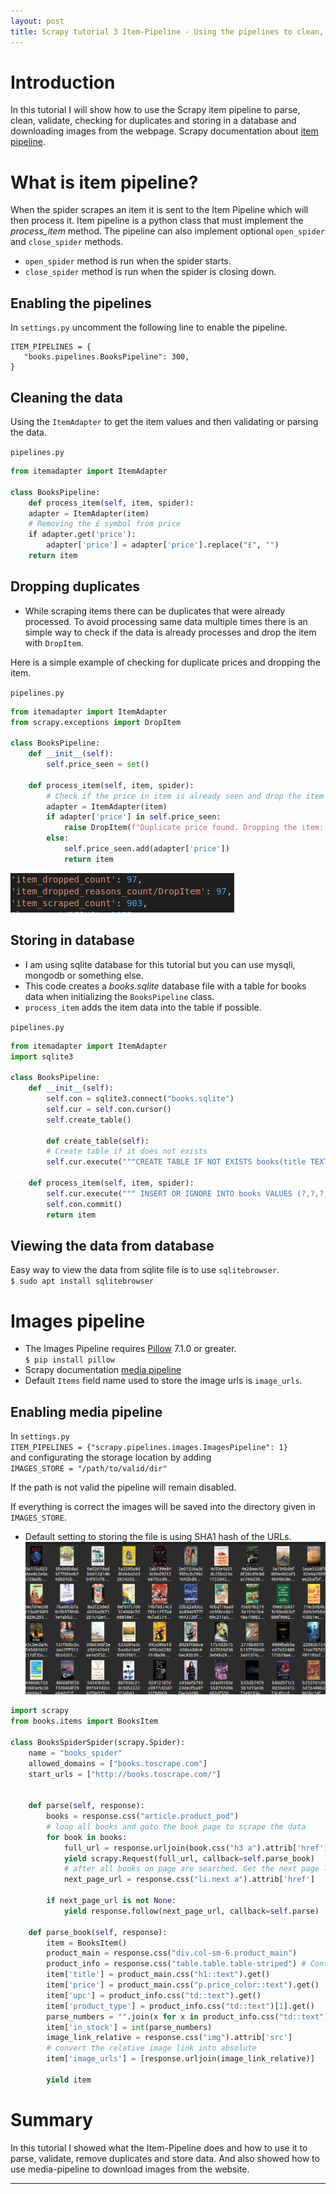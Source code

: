 ```yaml
---
layout: post
title: Scrapy tutorial 3 Item-Pipeline - Using the pipelines to clean, validate and store the data.
---
```


# Introduction
In this tutorial I will show how to use the Scrapy item pipeline to parse, clean, validate, checking for duplicates and storing in a database and downloading images from the webpage.
Scrapy documentation about [item pipeline](https://docs.scrapy.org/en/latest/topics/item-pipeline.html).

# What is item pipeline?
When the spider scrapes an item it is sent to the Item Pipeline which will then process it. Item pipeline is a python class that must implement the *process_item* method. The pipeline can also implement optional `open_spider` and `close_spider` methods. 
- `open_spider` method is run when the spider starts.
- `close_spider` method is run when the spider is closing down.
## Enabling the pipelines
In `settings.py` uncomment the following line to enable the pipeline.

```
ITEM_PIPELINES = {
   "books.pipelines.BooksPipeline": 300,
}

```
## Cleaning the data
Using the `ItemAdapter` to get the item values and then validating or parsing the data.

`pipelines.py`
```python
from itemadapter import ItemAdapter
 
class BooksPipeline:
    def process_item(self, item, spider):
    adapter = ItemAdapter(item)
    # Removing the £ symbol from price
    if adapter.get('price'):
        adapter['price'] = adapter['price'].replace("£", "")
    return item

```
## Dropping duplicates
- While scraping items there can be duplicates that were already processed. To avoid processing same data multiple times there is an simple way to check if the data is already processes and drop the item with `DropItem`.    

Here is a simple example of checking for duplicate prices and dropping the item.  

`pipelines.py`  

```python
from itemadapter import ItemAdapter
from scrapy.exceptions import DropItem

class BooksPipeline:
    def __init__(self):
        self.price_seen = set()
    
    def process_item(self, item, spider):
        # Check if the price in item is already seen and drop the item if true
        adapter = ItemAdapter(item)
        if adapter['price'] in self.price_seen:
            raise DropItem(f"Duplicate price found. Dropping the item: {item}")
        else:
            self.price_seen.add(adapter['price'])
            return item
```

![scrapy_dropped_items](../images/scrapy-dropped-items.png)
## Storing in database
- I am using sqlite database for this tutorial but you can use mysqli, mongodb or something else.
- This code creates a *books.sqlite* database file with a table for books data when initializing the `BooksPipeline` class.
- `process_item` adds the item data into the table if possible.  

`pipelines.py`
```python
from itemadapter import ItemAdapter
import sqlite3

class BooksPipeline:
    def __init__(self):
        self.con = sqlite3.connect("books.sqlite")
        self.cur = self.con.cursor()
        self.create_table()
        
        def create_table(self):
        # Create table if it does not exists
        self.cur.execute("""CREATE TABLE IF NOT EXISTS books(title TEXT,price REAL, upc TEXT, product_type TEXT, in_stock INTEGER) """)
    
    def process_item(self, item, spider):
        self.cur.execute(""" INSERT OR IGNORE INTO books VALUES (?,?,?,?,?) """, (item['title'], item['price'].replace("£",""), item['upc'], item['product_type'], item['in_stock']))
        self.con.commit()
        return item
```

## Viewing the data from database
Easy way to view the data from sqlite file is to use `sqlitebrowser`.  
`$ sudo apt install sqlitebrowser`


# Images pipeline
- The Images Pipeline requires [Pillow](https://github.com/python-pillow/Pillow) 7.1.0 or greater.  
`$ pip install pillow`
- Scrapy documentation [media pipeline](https://docs.scrapy.org/en/latest/topics/media-pipeline.html)
- Default `Items` field name used to store the image urls is `image_urls`. 
## Enabling media pipeline
In `settings.py`  
`ITEM_PIPELINES = {"scrapy.pipelines.images.ImagesPipeline": 1}`  
and configurating the storage location by adding  
`IMAGES_STORE = "/path/to/valid/dir"`  

If the path is not valid the pipeline will remain disabled.

If everything is correct the images will be saved into the directory given in `IMAGES_STORE`.  

- Default setting to storing the file is using SHA1 hash of the URLs.  
![scrapy_downloaded_images_pipeline](../images/scrapy_downloaded_images_image_pipeline.png)

```python
import scrapy
from books.items import BooksItem
  
class BooksSpiderSpider(scrapy.Spider):
    name = "books_spider"
    allowed_domains = ["books.toscrape.com"]
    start_urls = ["http://books.toscrape.com/"]
    
    
    def parse(self, response):
        books = response.css("article.product_pod")
        # loop all books and goto the book page to scrape the data
        for book in books:
            full_url = response.urljoin(book.css("h3 a").attrib['href'])
            yield scrapy.Request(full_url, callback=self.parse_book)
            # after all books on page are searched. Get the next page link
            next_page_url = response.css("li.next a").attrib['href']
        
        if next_page_url is not None:
            yield response.follow(next_page_url, callback=self.parse)
    
    def parse_book(self, response):
        item = BooksItem()
        product_main = response.css("div.col-sm-6.product_main")
        product_info = response.css("table.table.table-striped") # Contains the html table with product information
        item['title'] = product_main.css("h1::text").get()
        item['price'] = product_main.css("p.price_color::text").get()
        item['upc'] = product_info.css("td::text").get()
        item['product_type'] = product_info.css("td::text")[1].get()
        parse_numbers = "".join(x for x in product_info.css("td::text")[5].get() if x.isdigit())
        item['in_stock'] = int(parse_numbers)
        image_link_relative = response.css("img").attrib['src']
        # convert the relative image link into absolute
        item['image_urls'] = [response.urljoin(image_link_relative)]
        
        yield item
```

# Summary
In this tutorial I showed what the Item-Pipeline does and how to use it to parse, validate, remove duplicates and store data. And also showed how to use media-pipeline to download images from the website.


---
